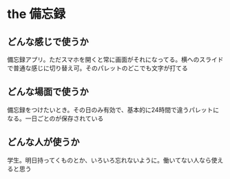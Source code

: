 # the 備忘録

## どんな感じで使うか
備忘録アプリ。ただスマホを開くと常に画面がそれになってる。横へのスライドで普通な感じに切り替え可。そのパレットのどこでも文字が打てる

## どんな場面で使うか
備忘録をつけたいとき。その日のみ有効で、基本的に24時間で違うパレットになる。一日ごとのが保存されている

## どんな人が使うか
学生。明日持ってくものとか、いろいろ忘れないように。働いてない人なら使えると思う